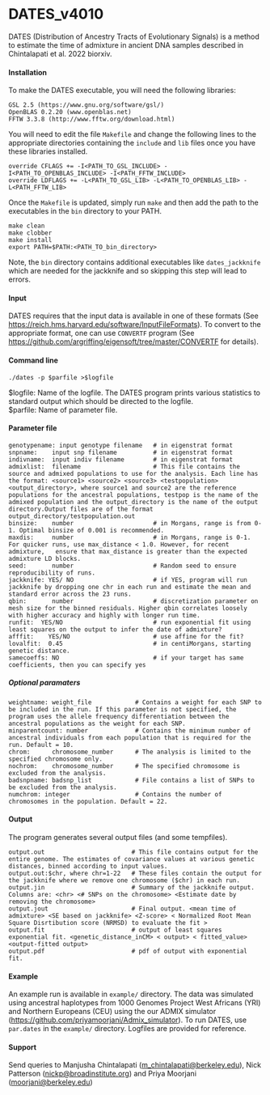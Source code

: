 # DATES_v4010

DATES (Distribution of Ancestry Tracts of Evolutionary Signals) is a method to estimate the time of admixture in ancient DNA samples described in Chintalapati et al. 2022 biorxiv.

#### Installation
To make the DATES executable, you will need the following libraries:
```
GSL 2.5 (https://www.gnu.org/software/gsl/)
OpenBLAS 0.2.20 (www.openblas.net)
FFTW 3.3.8 (http://www.fftw.org/download.html)
````
You will need to edit the file ``Makefile`` and change the following lines to the appropriate directories containing the ``include`` and ``lib`` files once you have these libraries installed.
```
override CFLAGS += -I<PATH_TO_GSL_INCLUDE> -I<PATH_TO_OPENBLAS_INCLUDE> -I<PATH_FFTW_INCLUDE>
override LDFLAGS += -L<PATH_TO_GSL_LIB> -L<PATH_TO_OPENBLAS_LIB> -L<PATH_FFTW_LIB>
```

 Once the ``Makefile`` is updated, simply run ``make`` and then add the path to the executables in the ``bin`` directory to your PATH. 

```
make clean
make clobber
make install
export PATH=$PATH:<PATH_TO_bin_directory>
```
Note, the ``bin`` directory contains additional executables like ``dates_jackknife`` which are needed for the jackknife and so skipping this step will lead to errors.

#### Input
DATES requires that the input data is available in one of these formats (See https://reich.hms.harvard.edu/software/InputFileFormats). To convert to the appropriate format, one can use ``CONVERTF`` program (See https://github.com/argriffing/eigensoft/tree/master/CONVERTF for details). 

#### Command line 
```
./dates -p $parfile >$logfile
```
$logfile: Name of the logfile. The DATES program prints various statistics to standard output which should be directed to the logfile.  <br />
$parfile: Name of parameter file.  <br />

#### Parameter file
```
genotypename: input genotype filename   # in eigenstrat format
snpname:    input snp filename          # in eigenstrat format
indivname:  input indiv filename        # in eigenstrat format
admixlist:  filename                    # This file contains the source and admixed populations to use for the analysis. Each line has the format: <source1> <source2> <source3> <testpopulation> <output_directory>, where source1 and source2 are the reference populations for the ancestral populations, testpop is the name of the admixed population and the output_directory is the name of the output directory.Output files are of the format output_directory/testpopulation.out
binsize:    number                      # in Morgans, range is from 0-1. Optimal binsize of 0.001 is recommended.
maxdis:     number                      # in Morgans, range is 0-1. For quicker runs, use max_distance < 1.0. However, for recent admixture,   ensure that max_distance is greater than the expected admixture LD blocks.
seed:       number                      # Random seed to ensure reproducibility of runs. 
jackknife: YES/ NO                      # if YES, program will run jackknife by dropping one chr in each run and estimate the mean and standard error across the 23 runs.
qbin:       number                      # discretization parameter on mesh size for the binned residuals. Higher qbin correlates loosely with higher accuracy and highly with longer run time.
runfit:  YES/NO                         # run exponential fit using least squares on the output to infer the date of admixture?
afffit:    YES/NO                       # use affine for the fit? 
lovalfit:  0.45                         # in centiMorgans, starting genetic distance.
samecoeffs: NO                          # if your target has same coefficients, then you can specify yes
```

##### Optional paramaters
```
weightname: weight_file            # Contains a weight for each SNP to be included in the run. If this parameter is not specified, the program uses the allele frequency differentiation between the ancestral populations as the weight for each SNP. 
minparentcount: number             # Contains the minimum number of ancestral individuals from each population that is required for the run. Default = 10.
chrom:      chromosome_number      # The analysis is limited to the specified chromosome only.
nochrom:    chromosome_number      # The specified chromosome is excluded from the analysis.
badsnpname: badsnp_list            # File contains a list of SNPs to be excluded from the analysis. 
numchrom: integer                  # Contains the number of chromosomes in the population. Default = 22.
```

#### Output
The program generates several output files (and some tempfiles).
```
output.out                        # This file contains output for the entire genome. The estimates of covariance values at various genetic distances, binned according to input values.
output.out:$chr, where chr=1-22   # These files contain the output for the jackknife where we remove one chromosome ($chr) in each run.
output.jin                        # Summary of the jackknife output. Columns are: <chr> <# SNPs on the chromosome> <Estimate date by removing the chromosome>
output.jout                       # Final output. <mean time of admixture> <SE based on jackknife> <Z-score> < Normalized Root Mean Square Disrtibution score (NRMSD) to evaluate the fit >
output.fit                        # output of least squares exponential fit. <genetic_distance_inCM> < output> < fitted_value> <output-fitted output>
output.pdf                        # pdf of output with exponential fit.
```
#### Example 
An example run is available in ``example/`` directory. The data was simulated using ancestral haplotypes from 1000 Genomes Project West Africans (YRI) and Northern Europeans (CEU) using the our ADMIX simulator (https://github.com/priyamoorjani/Admix_simulator). To run DATES, use ``par.dates`` in the ``example/`` directory. Logfiles are provided for reference.

#### Support
Send queries to Manjusha Chintalapati (m_chintalapati@berkeley.edu), Nick Patterson (nickp@broadinstitute.org) and Priya Moorjani (moorjani@berkeley.edu)

